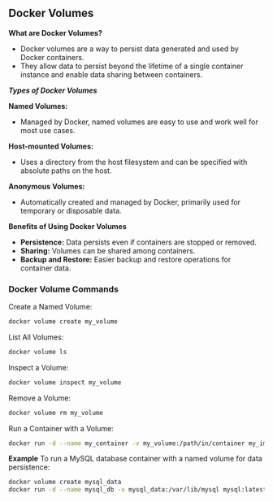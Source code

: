 ## Docker Volumes
**What are Docker Volumes?**
- Docker volumes are a way to persist data generated and used by Docker containers. 
- They allow data to persist beyond the lifetime of a single container instance and enable data sharing between containers.

***Types of Docker Volumes***

**Named Volumes:**
- Managed by Docker, named volumes are easy to use and work well for most use cases.

**Host-mounted Volumes:** 
- Uses a directory from the host filesystem and can be specified with absolute paths on the host.

**Anonymous Volumes:**
- Automatically created and managed by Docker, primarily used for temporary or disposable data.

**Benefits of Using Docker Volumes**
- **Persistence:** Data persists even if containers are stopped or removed.
- **Sharing:** Volumes can be shared among containers.
- **Backup and Restore:** Easier backup and restore operations for container data.
  
### Docker Volume Commands

Create a Named Volume:
```sh
docker volume create my_volume
```
List All Volumes:
```sh
docker volume ls
```

Inspect a Volume:

 
```sh
docker volume inspect my_volume
```
Remove a Volume:
```sh  
docker volume rm my_volume
```
Run a Container with a Volume:
```sh
docker run -d --name my_container -v my_volume:/path/in/container my_image
```
**Example** 
To run a MySQL database container with a named volume for data persistence:

 ```sh
docker volume create mysql_data
docker run -d --name mysql_db -v mysql_data:/var/lib/mysql mysql:latest
```
